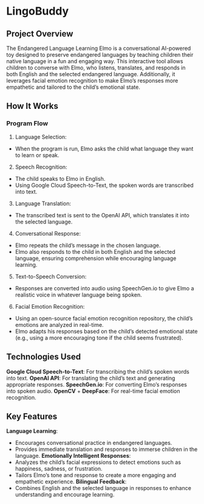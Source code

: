 # LingoBuddy
## Project Overview
The Endangered Language Learning Elmo is a conversational AI-powered toy designed to preserve endangered languages by teaching children their native language in a fun and engaging way. This interactive tool allows children to converse with Elmo, who listens, translates, and responds in both English and the selected endangered language. Additionally, it leverages facial emotion recognition to make Elmo’s responses more empathetic and tailored to the child’s emotional state.

## How It Works
### Program Flow
1. Language Selection:
- When the program is run, Elmo asks the child what language they want to learn or speak.
2. Speech Recognition:
- The child speaks to Elmo in English.
- Using Google Cloud Speech-to-Text, the spoken words are transcribed into text.
3. Language Translation:
- The transcribed text is sent to the OpenAI API, which translates it into the selected language.
4. Conversational Response:
- Elmo repeats the child’s message in the chosen language.
- Elmo also responds to the child in both English and the selected language, ensuring comprehension while encouraging language learning.
5. Text-to-Speech Conversion:
- Responses are converted into audio using SpeechGen.io to give Elmo a realistic voice in whatever language being spoken.
6. Facial Emotion Recognition:
- Using an open-source facial emotion recognition repository, the child’s emotions are analyzed in real-time.
- Elmo adapts his responses based on the child’s detected emotional state (e.g., using a more encouraging tone if the child seems frustrated).

## Technologies Used
**Google Cloud Speech-to-Text**: For transcribing the child’s spoken words into text.
**OpenAI API**: For translating the child’s text and generating appropriate responses.
**SpeechGen.io**: For converting Elmo’s responses into spoken audio.
**OpenCV** + **DeepFace**: For real-time facial emotion recognition.

## Key Features
**Language Learning**:
- Encourages conversational practice in endangered languages.
- Provides immediate translation and responses to immerse children in the language.
**Emotionally Intelligent Responses**:
- Analyzes the child’s facial expressions to detect emotions such as happiness, sadness, or frustration.
- Tailors Elmo’s tone and response to create a more engaging and empathetic experience.
**Bilingual Feedback**:
- Combines English and the selected language in responses to enhance understanding and encourage learning.
